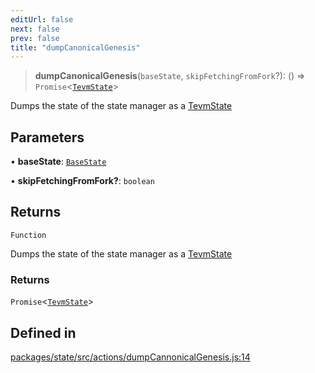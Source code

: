 ```yaml
---
editUrl: false
next: false
prev: false
title: "dumpCanonicalGenesis"
---
```


> **dumpCanonicalGenesis**(`baseState`, `skipFetchingFromFork`?): () => `Promise`\<[`TevmState`](/reference/tevm/state/type-aliases/tevmstate/)\>

Dumps the state of the state manager as a [TevmState](../../../../../../../../reference/tevm/state/type-aliases/tevmstate)

## Parameters

• **baseState**: [`BaseState`](/reference/tevm/state/type-aliases/basestate/)

• **skipFetchingFromFork?**: `boolean`

## Returns

`Function`

Dumps the state of the state manager as a [TevmState](../../../../../../../../reference/tevm/state/type-aliases/tevmstate)

### Returns

`Promise`\<[`TevmState`](/reference/tevm/state/type-aliases/tevmstate/)\>

## Defined in

[packages/state/src/actions/dumpCannonicalGenesis.js:14](https://github.com/evmts/tevm-monorepo/blob/main/packages/state/src/actions/dumpCannonicalGenesis.js#L14)

